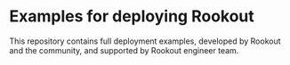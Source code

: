 # Examples for deploying Rookout

This repository contains full deployment examples, developed by Rookout   and the community, and supported by Rookout engineer team. 



[appengine]: https://cloud.google.com/appengine/docs/flexible/nodejs
[tutorial]: https://cloud.google.com/appengine/docs/flexible/nodejs/quickstart
[readme]: ../README.md
[contributing]: https://github.com/GoogleCloudPlatform/nodejs-docs-samples/blob/master/CONTRIBUTING.md

